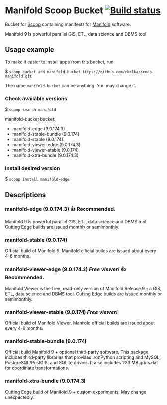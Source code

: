 # Manifold Scoop Bucket [![Build status](https://ci.appveyor.com/api/projects/status/xptg33rud6mfr2pg/branch/master?svg=true)](https://ci.appveyor.com/project/rkolka/scoop-manifold/branch/master)

Bucket for [Scoop](http://scoop.sh) containing manifests for [Manifold](http://manifold.net) software.

Manifold 9 is powerful parallel GIS, ETL, data science and DBMS tool.

## Usage example

To make it easier to install apps from this bucket, run

$ `scoop bucket add manifold-bucket https://github.com/rkolka/scoop-manifold.git`

The name `manifold-bucket` can be anything. You may change it.

### Check available versions

$ `scoop search manifold`

manifold-bucket bucket:

- manifold-edge (9.0.174.3)
- manifold-stable-bundle (9.0.174)
- manifold-stable (9.0.174)
- manifold-viewer-edge (9.0.174.3)
- manifold-viewer-stable (9.0.174)
- manifold-xtra-bundle (9.0.174.3)

### Install desired version

$ `scoop install manifold-edge`

## Descriptions

### manifold-edge (9.0.174.3) :+1: **Recommended.**

Manifold 9 is powerful parallel GIS, ETL, data science and DBMS tool. Cutting Edge builds are issued monthly or semimonthly.

### manifold-stable (9.0.174)

Official build of Manifold 9. Manifold official builds are issued about every 4-6 months.

### manifold-viewer-edge (9.0.174.3) ***Free viewer!*** :+1: **Recommended.**

Manifold Viewer is the free, read-only version of Manifold Release 9 - a GIS, ETL, data science and DBMS tool. Cutting Edge builds are issued monthly or semimonthly.

### manifold-viewer-stable (9.0.174) ***Free viewer!***

Official build of Manifold Viewer. Manifold official builds are issued about every 4-6 months.

### manifold-stable-bundle (9.0.174)

Official build Manifold 9 + optional third-party software. This package includes third-party libraries that provides IronPython scripting and MySQL, PostgreSQL/PostGIS, and SQLite drivers. It also includes 233 MB grids.dat for coordinate transformations.

### manifold-xtra-bundle (9.0.174.3)

Cutting Edge build of Manifold 9 + custom experiments. May change unexpectedly.
